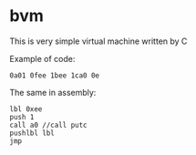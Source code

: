 # bvm
This is very simple virtual machine written by C

Example of code:

```
0a01 0fee 1bee 1ca0 0e
```

The same in assembly:

```
lbl 0xee
push 1
call a0 //call putc
pushlbl lbl
jmp
```
